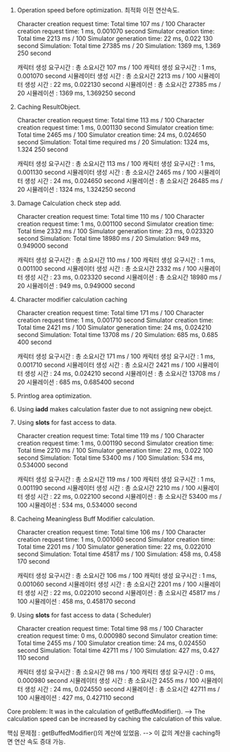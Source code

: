 1. Operation speed before optimization. 최적화 이전 연산속도.
    
    Character creation request time: Total time 107 ms / 100
    Character creation request time: 1 ms, 0.001070 second
    Simulator creation time: Total time 2213 ms / 100
    Simulator generation time: 22 ms, 0.022 130 second
    Simulation: Total time 27385 ms / 20
    Simulation: 1369 ms, 1.369 250 second

    캐릭터 생성 요구시간 : 총 소요시간 107 ms / 100
    캐릭터 생성 요구시간 : 1 ms, 0.001070 second
    시뮬레이터 생성 시간 : 총 소요시간 2213 ms / 100
    시뮬레이터 생성 시간 : 22 ms, 0.022130 second
    시뮬레이션 : 총 소요시간 27385 ms / 20
    시뮬레이션 : 1369 ms, 1.369250 second

2. Caching ResultObject.

    Character creation request time: Total time 113 ms / 100
    Character creation request time: 1 ms, 0.001130 second
    Simulator creation time: Total time 2465 ms / 100
    Simulator creation time: 24 ms, 0.024650 second
    Simulation: Total time required ms / 20
    Simulation: 1324 ms, 1.324 250 second
    
    캐릭터 생성 요구시간 : 총 소요시간 113 ms / 100
    캐릭터 생성 요구시간 : 1 ms, 0.001130 second
    시뮬레이터 생성 시간 : 총 소요시간 2465 ms / 100
    시뮬레이터 생성 시간 : 24 ms, 0.024650 second
    시뮬레이션 : 총 소요시간 26485 ms / 20
    시뮬레이션 : 1324 ms, 1.324250 second
    
3. Damage Calculation check step add.

    Character creation request time: Total time 110 ms / 100
    Character creation request time: 1 ms, 0.001100 second
    Simulator creation time: Total time 2332 ms / 100
    Simulator generation time: 23 ms, 0.023320 second
    Simulation: Total time 18980 ms / 20
    Simulation: 949 ms, 0.949000 second

    캐릭터 생성 요구시간 : 총 소요시간 110 ms / 100
    캐릭터 생성 요구시간 : 1 ms, 0.001100 second
    시뮬레이터 생성 시간 : 총 소요시간 2332 ms / 100
    시뮬레이터 생성 시간 : 23 ms, 0.023320 second
    시뮬레이션 : 총 소요시간 18980 ms / 20
    시뮬레이션 : 949 ms, 0.949000 second
    
4. Character modifier calculation caching

    Character creation request time: Total time 171 ms / 100
    Character creation request time: 1 ms, 0.001710 second
    Simulator creation time: Total time 2421 ms / 100
    Simulator generation time: 24 ms, 0.024210 second
    Simulation: Total time 13708 ms / 20
    Simulation: 685 ms, 0.685 400 second

    캐릭터 생성 요구시간 : 총 소요시간 171 ms / 100
    캐릭터 생성 요구시간 : 1 ms, 0.001710 second
    시뮬레이터 생성 시간 : 총 소요시간 2421 ms / 100
    시뮬레이터 생성 시간 : 24 ms, 0.024210 second
    시뮬레이션 : 총 소요시간 13708 ms / 20
    시뮬레이션 : 685 ms, 0.685400 second
    
5. Printlog area optimization.

6. Using __iadd__ makes calculation faster due to not assigning new obejct.

7. Using __slots__ for fast access to data.

    Character creation request time: Total time 119 ms / 100
    Character creation request time: 1 ms, 0.001190 second
    Simulator creation time: Total time 2210 ms / 100
    Simulator generation time: 22 ms, 0.022 100 second
    Simulation: Total time 53400 ms / 100
    Simulation: 534 ms, 0.534000 second

    캐릭터 생성 요구시간 : 총 소요시간 119 ms / 100
    캐릭터 생성 요구시간 : 1 ms, 0.001190 second
    시뮬레이터 생성 시간 : 총 소요시간 2210 ms / 100
    시뮬레이터 생성 시간 : 22 ms, 0.022100 second
    시뮬레이션 : 총 소요시간 53400 ms / 100
    시뮬레이션 : 534 ms, 0.534000 second

8. Cacheing Meaningless Buff Modifier calculation.

    Character creation request time: Total time 106 ms / 100
    Character creation request time: 1 ms, 0.001060 second
    Simulator creation time: Total time 2201 ms / 100
    Simulator generation time: 22 ms, 0.022010 second
    Simulation: Total time 45817 ms / 100
    Simulation: 458 ms, 0.458 170 second

    캐릭터 생성 요구시간 : 총 소요시간 106 ms / 100
    캐릭터 생성 요구시간 : 1 ms, 0.001060 second
    시뮬레이터 생성 시간 : 총 소요시간 2201 ms / 100
    시뮬레이터 생성 시간 : 22 ms, 0.022010 second
    시뮬레이션 : 총 소요시간 45817 ms / 100
    시뮬레이션 : 458 ms, 0.458170 second

9. Using __slots__ for fast access to data ( Scheduler)

    Character creation request time: Total time 98 ms / 100
    Character creation request time: 0 ms, 0.000980 second
    Simulator creation time: Total time 2455 ms / 100
    Simulator creation time: 24 ms, 0.024550 second
    Simulation: Total time 42711 ms / 100
    Simulation: 427 ms, 0.427 110 second

    캐릭터 생성 요구시간 : 총 소요시간 98 ms / 100
    캐릭터 생성 요구시간 : 0 ms, 0.000980 second
    시뮬레이터 생성 시간 : 총 소요시간 2455 ms / 100
    시뮬레이터 생성 시간 : 24 ms, 0.024550 second
    시뮬레이션 : 총 소요시간 42711 ms / 100
    시뮬레이션 : 427 ms, 0.427110 second


Core problem: It was in the calculation of getBuffedModifier().
    --> The calculation speed can be increased by caching the calculation of this value.

핵심 문제점 : getBuffedModifier()의 계산에 있었음.
    --> 이 값의 계산을 caching하면 연산 속도 증대 가능.

